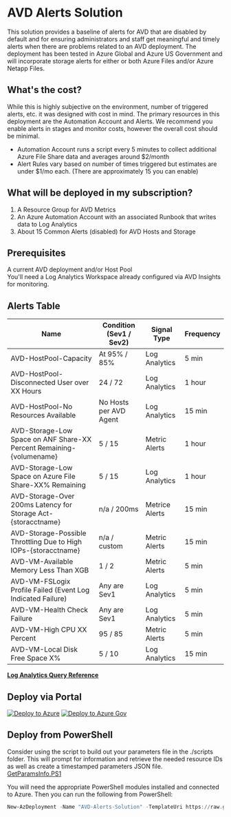 # AVD Alerts Solution
This solution provides a baseline of alerts for AVD that are disabled by default and for ensuring administrators and staff get meaningful and timely alerts when there are problems related to an AVD deployment. The deployment has been tested in Azure Global and Azure US Government and will incorporate storage alerts for either or both Azure Files and/or Azure Netapp Files.

## What's the cost?
While this is highly subjective on the environment, number of triggered alerts, etc. it was designed with cost in mind. The primary resources in this deployment are the Automation Account and Alerts. We recommend you enable alerts in stages and monitor costs, however the overall cost should be minimal.  
- Automation Account runs a script every 5 minutes to collect additional Azure File Share data and averages around $2/month
- Alert Rules vary based on number of times triggered but estimates are under $1/mo each. (There are approximately 15 you can enable)

## What will be deployed in my subscription?
1. A Resource Group for AVD Metrics
2. An Azure Automation Account with an associated Runbook that writes data to Log Analytics
3. About 15 Common Alerts (disabled) for AVD Hosts and Storage

## Prerequisites
A current AVD deployment and/or Host Pool  
You'll need a Log Analytics Workspace already configured via AVD Insights for monitoring.  

## Alerts Table

| Name                                                              | Condition (Sev1 / Sev2) |  Signal Type |  Frequency   |  
|---                                                                |---                      |---           |---           |  
| AVD-HostPool-Capacity                                             | At 95% / 85%          | Log Analytics  |  5 min       |
| AVD-HostPool-Disconnected User over XX Hours                      | 24 / 72               | Log Analytics  |  1 hour      |
| AVD-HostPool-No Resources Available                               | No Hosts per AVD Agent| Log Analytics |  15 min      |
| AVD-Storage-Low Space on ANF Share-XX Percent Remaining-{volumename}| 5 / 15               | Metric Alerts |   1 hour      |
| AVD-Storage-Low Space on Azure File Share-XX% Remaining           | 5 / 15                | Log Analytics  |   1 hour     |
| AVD-Storage-Over 200ms Latency for Storage Act-{storacctname}     | n/a / 200ms            | Metrice Alerts |  15 min     |
| AVD-Storage-Possible Throttling Due to High IOPs-{storacctname}   | n/a / custom          | Metric Alerts | 15 min        |
| AVD-VM-Available Memory Less Than XGB                             | 1 / 2                 | Metric Alerts | 5 min         |
| AVD-VM-FSLogix Profile Failed (Event Log Indicated Failure)       | Any are Sev1          | Log Analytics | 5 min         |
| AVD-VM-Health Check Failure                                       | Any are Sev1          | Log Analytics | 5 min         |
| AVD-VM-High CPU XX Percent                                        | 95 / 85               | Metric Alerts | 5 min         |
| AVD-VM-Local Disk Free Space X%                                   | 5 / 10                | Log Analytics | 15 min        |

[**Log Analytics Query Reference**](AlertQueryReference.md)

## Deploy via Portal

[![Deploy to Azure](https://aka.ms/deploytoazurebutton)](https://portal.azure.com/#create/Microsoft.Template/uri/https%3A%2F%2Fraw.githubusercontent.com%2FJCoreMS%2FAVDAlerts%2Fmain%2Fsolution.json)
[![Deploy to Azure Gov](https://aka.ms/deploytoazuregovbutton)](https://portal.azure.us/#create/Microsoft.Template/uri/https%3A%2F%2Fraw.githubusercontent.com%2FJCoreMS%2FAVDAlerts%2Fmain%2Fsolution.json)

## Deploy from PowerShell
Consider using the script to build out your parameters file in the ./scripts folder. This will prompt for information and retrieve the needed resource IDs as well as create a timestamped parameters JSON file.  
[GetParamsInfo.PS1](./scripts/GetParamsInfo.ps1)

You will need the appropriate PowerShell modules installed and connected to Azure.  Then you can run the following from PowerShell:  
```PowerShell
New-AzDeployment -Name "AVD-Alerts-Solution" -TemplateUri https://raw.githubusercontent.com/JCoreMS/AVDAlerts/main/solution.json -TemplateParameterFile <YourParametersFile> -Location <region>
```
